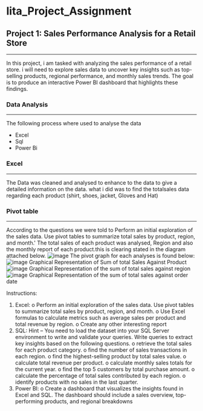 # lita_Project_Assignment
## Project 1: Sales Performance Analysis for a Retail Store
----
 In this project, i am tasked with analyzing the sales performance of a retail store. 
i will need to explore sales data to uncover key insights such as top-selling products, regional 
performance, and monthly sales trends. The goal is to produce an interactive Power BI 
dashboard that highlights these findings.
### Data Analysis
---
The following process where used to analyse the data
- Excel
- Sql
- Power Bi

### Excel
---
The Data was cleaned and analysed to enhance to the data to give a detailed information on the data.
what i did was to find the totalsales data regarding each product (shirt, shoes, jacket, Gloves and Hat)

### Pivot table
---
According to the questions we were told to Perform an initial exploration of the sales data. Use pivot tables to summarize 
total sales by product, region, and month.'
The total sales of each product was analysed, Region and also the monthly report of each product.this is clearing stated in the diagram attached below.
![image](https://github.com/user-attachments/assets/bab1add2-a443-4b2f-9129-3256ff41783a)
The pivot graph for each analyses is found below:
![image](https://github.com/user-attachments/assets/c5df3281-f4eb-4aa3-a19c-90f4799222c0)
Graphical Representation of Sum of total Sales Against Product 
![image](https://github.com/user-attachments/assets/f60686e2-01bd-4686-99ff-519b6138c1e1)
Graphical Representation of the sum of total sales against region
![image](https://github.com/user-attachments/assets/6a2f77c4-9dd9-4c89-9bac-75a44dfe301c)
Graphical Representation of the sum of total sales against order date










Instructions:
1. Excel:
o Perform an initial exploration of the sales data. Use pivot tables to summarize 
total sales by product, region, and month.
o Use Excel formulas to calculate metrics such as average sales per product and 
total revenue by region.
o Create any other interesting report
2. SQL:
Hint – You need to load the dataset into your SQL Server environment to write and 
validate your queries.
Write queries to extract key insights based on the following questions. 
o retrieve the total sales for each product category.
o find the number of sales transactions in each region.
o find the highest-selling product by total sales value.
o calculate total revenue per product.
o calculate monthly sales totals for the current year.
o find the top 5 customers by total purchase amount.
o calculate the percentage of total sales contributed by each region.
o identify products with no sales in the last quarter.
3. Power BI:
o Create a dashboard that visualizes the insights found in Excel and SQL. The 
dashboard should include a sales overview, top-performing products, and 
regional breakdowns
